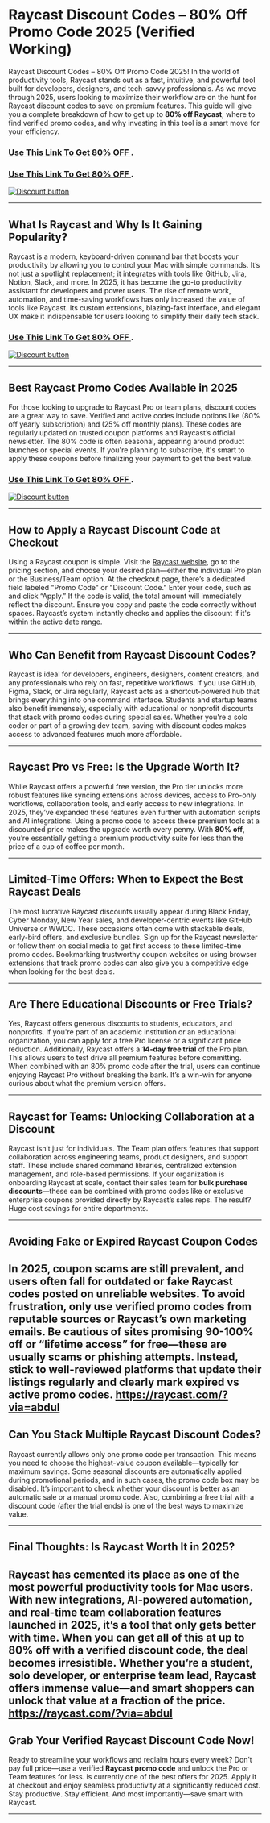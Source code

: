 # Raycast Discount Codes – 80% Off Promo Code 2025 (Verified  Working)

Raycast Discount Codes – 80% Off Promo Code 2025! 
In the world of productivity tools, Raycast stands out as a fast, intuitive, and powerful tool built for developers, designers, and tech-savvy professionals. As we move through 2025, users looking to maximize their workflow are on the hunt for Raycast discount codes to save on premium features. This guide will give you a complete breakdown of how to get up to **80% off Raycast**, where to find verified promo codes, and why investing in this tool is a smart move for your efficiency.

### [Use This Link To Get 80% OFF ](https://raycast.com/?via=abdul).
### [Use This Link To Get 80% OFF ](https://raycast.com/?via=abdul).


[![Discount button](https://github.com/user-attachments/assets/d84d81bf-3162-482e-9e2e-e24303a0283e)](https://raycast.com/?via=abdul)

---

## What Is Raycast and Why Is It Gaining Popularity?

Raycast is a modern, keyboard-driven command bar that boosts your productivity by allowing you to control your Mac with simple commands. It’s not just a spotlight replacement; it integrates with tools like GitHub, Jira, Notion, Slack, and more. In 2025, it has become the go-to productivity assistant for developers and power users. The rise of remote work, automation, and time-saving workflows has only increased the value of tools like Raycast. Its custom extensions, blazing-fast interface, and elegant UX make it indispensable for users looking to simplify their daily tech stack.
### [Use This Link To Get 80% OFF ](https://raycast.com/?via=abdul).


[![Discount button](https://github.com/user-attachments/assets/9e42b396-2838-4620-bff6-8e5028853a93)](https://raycast.com/?via=abdul)

---

## Best Raycast Promo Codes Available in 2025

For those looking to upgrade to Raycast Pro or team plans, discount codes are a great way to save. Verified and active codes include options like (80% off yearly subscription) and  (25% off monthly plans). These codes are regularly updated on trusted coupon platforms and Raycast’s official newsletter. The 80% code is often seasonal, appearing around product launches or special events. If you're planning to subscribe, it's smart to apply these coupons before finalizing your payment to get the best value.
### [Use This Link To Get 80% OFF ](https://raycast.com/?via=abdul).


[![Discount button](https://github.com/user-attachments/assets/84c356df-44ed-40d8-86c1-1044c24c2d5b)](https://raycast.com/?via=abdul)

---

## How to Apply a Raycast Discount Code at Checkout

Using a Raycast coupon is simple. Visit the [Raycast website](https://raycast.com/?via=abdul), go to the pricing section, and choose your desired plan—either the individual Pro plan or the Business/Team option. At the checkout page, there’s a dedicated field labeled "Promo Code" or "Discount Code." Enter your code, such as  and click “Apply.” If the code is valid, the total amount will immediately reflect the discount. Ensure you copy and paste the code correctly without spaces. Raycast’s system instantly checks and applies the discount if it's within the active date range.

---

## Who Can Benefit from Raycast Discount Codes?

Raycast is ideal for developers, engineers, designers, content creators, and any professionals who rely on fast, repetitive workflows. If you use GitHub, Figma, Slack, or Jira regularly, Raycast acts as a shortcut-powered hub that brings everything into one command interface. Students and startup teams also benefit immensely, especially with educational or nonprofit discounts that stack with promo codes during special sales. Whether you're a solo coder or part of a growing dev team, saving with discount codes makes access to advanced features much more affordable.

---

## Raycast Pro vs Free: Is the Upgrade Worth It?

While Raycast offers a powerful free version, the Pro tier unlocks more robust features like syncing extensions across devices, access to Pro-only workflows, collaboration tools, and early access to new integrations. In 2025, they’ve expanded these features even further with automation scripts and AI integrations. Using a promo code to access these premium tools at a discounted price makes the upgrade worth every penny. With **80% off**, you’re essentially getting a premium productivity suite for less than the price of a cup of coffee per month.

---

## Limited-Time Offers: When to Expect the Best Raycast Deals

The most lucrative Raycast discounts usually appear during Black Friday, Cyber Monday, New Year sales, and developer-centric events like GitHub Universe or WWDC. These occasions often come with stackable deals, early-bird offers, and exclusive bundles. Sign up for the Raycast newsletter or follow them on social media to get first access to these limited-time promo codes. Bookmarking trustworthy coupon websites or using browser extensions that track promo codes can also give you a competitive edge when looking for the best deals.

---

## Are There Educational Discounts or Free Trials?

Yes, Raycast offers generous discounts to students, educators, and nonprofits. If you're part of an academic institution or an educational organization, you can apply for a free Pro license or a significant price reduction. Additionally, Raycast offers a **14-day free trial** of the Pro plan. This allows users to test drive all premium features before committing. When combined with an 80% promo code after the trial, users can continue enjoying Raycast Pro without breaking the bank. It’s a win-win for anyone curious about what the premium version offers.

---

## Raycast for Teams: Unlocking Collaboration at a Discount

Raycast isn’t just for individuals. The Team plan offers features that support collaboration across engineering teams, product designers, and support staff. These include shared command libraries, centralized extension management, and role-based permissions. If your organization is onboarding Raycast at scale, contact their sales team for **bulk purchase discounts**—these can be combined with promo codes like  or exclusive enterprise coupons provided directly by Raycast’s sales reps. The result? Huge cost savings for entire departments.

---

## Avoiding Fake or Expired Raycast Coupon Codes

In 2025, coupon scams are still prevalent, and users often fall for outdated or fake Raycast codes posted on unreliable websites. To avoid frustration, only use **verified promo codes** from reputable sources or Raycast’s own marketing emails. Be cautious of sites promising 90-100% off or “lifetime access” for free—these are usually scams or phishing attempts. Instead, stick to well-reviewed platforms that update their listings regularly and clearly mark expired vs active promo codes.
https://raycast.com/?via=abdul
---

## Can You Stack Multiple Raycast Discount Codes?

Raycast currently allows only one promo code per transaction. This means you need to choose the highest-value coupon available—typically for maximum savings. Some seasonal discounts are automatically applied during promotional periods, and in such cases, the promo code box may be disabled. It’s important to check whether your discount is better as an automatic sale or a manual promo code. Also, combining a free trial with a discount code (after the trial ends) is one of the best ways to maximize value.

---

## Final Thoughts: Is Raycast Worth It in 2025?

Raycast has cemented its place as one of the most powerful productivity tools for Mac users. With new integrations, AI-powered automation, and real-time team collaboration features launched in 2025, it’s a tool that only gets better with time. When you can get all of this at **up to 80% off** with a verified discount code, the deal becomes irresistible. Whether you’re a student, solo developer, or enterprise team lead, Raycast offers immense value—and smart shoppers can unlock that value at a fraction of the price.
https://raycast.com/?via=abdul
---

## Grab Your Verified Raycast Discount Code Now!

Ready to streamline your workflows and reclaim hours every week? Don’t pay full price—use a verified **Raycast promo code** and unlock the Pro or Team features for less. is currently one of the best offers for 2025. Apply it at checkout and enjoy seamless productivity at a significantly reduced cost. Stay productive. Stay efficient. And most importantly—save smart with Raycast.

---
